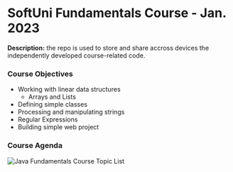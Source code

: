 # SoftUni Fundamentals Course - Jan. 2023
<strong>Description:</strong> the repo is used to store and share accross devices the independently developed course-related code.
### Course Objectives
- Working with linear data structures
  -	Arrays and Lists
-	Defining simple classes
-	Processing and manipulating strings
-	Regular Expressions
-	Building simple web project

### Course Agenda

![Java Fundamentals Course Topic List](https://github.com/idaki/SoftUni_Java_Fundamentals_Course/blob/main/Topics.png)











